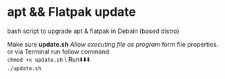 # apt && Flatpak update
bash script to upgrade apt &amp; flatpak in Debain (based distro)

Make sure **update.sh** *Allow executing file as program* form file properties.<br /> or via Terminal run follow command  <br /> ```chmod +x update.sh``` \ Run⬇️⬇️⬇️ \
```./update.sh```
